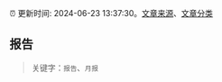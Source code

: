 :alarm_clock: 更新时间: 2024-06-23 13:37:30。[文章来源](/README.md)、[文章分类](/TAGS.md)

## 报告


> 关键字：`报告`、`月报`



